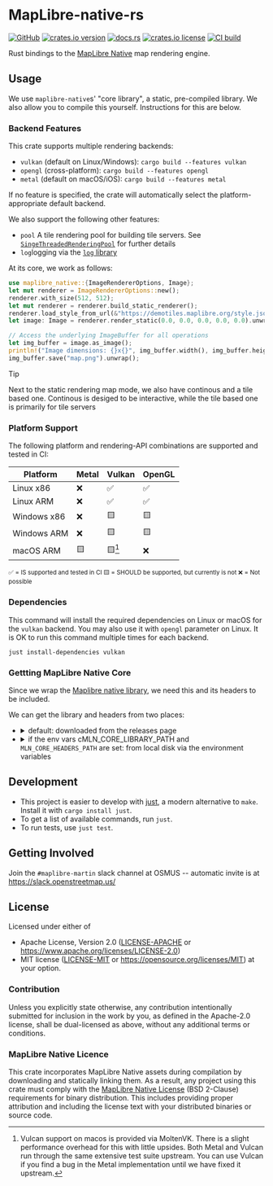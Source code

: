# MapLibre-native-rs

[![GitHub](https://img.shields.io/badge/github-maplibre/maplibre--native--rs-8da0cb?logo=github)](https://github.com/maplibre/maplibre-native-rs)
[![crates.io version](https://img.shields.io/crates/v/maplibre_native)](https://crates.io/crates/maplibre_native)
[![docs.rs](https://img.shields.io/docsrs/maplibre_native)](https://docs.rs/maplibre_native)
[![crates.io license](https://img.shields.io/crates/l/maplibre_native)](https://github.com/maplibre/maplibre-native-rs/blob/main/LICENSE-APACHE)
[![CI build](https://github.com/maplibre/maplibre-native-rs/actions/workflows/ci.yml/badge.svg)](https://github.com/maplibre/maplibre-native-rs/actions)

Rust bindings to the [MapLibre Native](https://maplibre.org/projects/native/) map rendering engine.

## Usage

We use `maplibre-native`s' "core library", a static, pre-compiled library.
We also allow you to compile this yourself.
Instructions for this are below.

### Backend Features

This crate supports multiple rendering backends:

- `vulkan` (default on Linux/Windows): `cargo build --features vulkan`
- `opengl` (cross-platform): `cargo build --features opengl`
- `metal` (default on macOS/iOS): `cargo build --features metal`

If no feature is specified, the crate will automatically select the platform-appropriate default backend.

We also support the following other features:

- `pool` A tile rendering pool for building tile servers. See [`SingeThreadedRenderingPool`]() for further details 
- `log`logging via the [`log` library](https://lib.rs/log)

At its core, we work as follows:

```rust
use maplibre_native::{ImageRendererOptions, Image};
let mut renderer = ImageRendererOptions::new();
renderer.with_size(512, 512);
let mut renderer = renderer.build_static_renderer();
renderer.load_style_from_url(&"https://demotiles.maplibre.org/style.json".parse().unwrap());
let image: Image = renderer.render_static(0.0, 0.0, 0.0, 0.0, 0.0).unwrap();

// Access the underlying ImageBuffer for all operations
let img_buffer = image.as_image();
println!("Image dimensions: {}x{}", img_buffer.width(), img_buffer.height());
img_buffer.save("map.png").unwrap();
```

> [!TIP]
> Next to the static rendering map mode, we also have continous and a tile based one.
> Continous is desiged to be interactive, while the tile based one is primarily for tile servers

### Platform Support

The following platform and rendering-API combinations are supported and tested in CI:

| Platform    | Metal | Vulkan | OpenGL |
|-------------|-------|--------|--------|
| Linux x86   | ❌    | ✅     | ✅     |
| Linux ARM   | ❌    | ✅     | ✅     |
| Windows x86 | ❌    | 🟨     | 🟨     |
| Windows ARM | ❌    | 🟨     | 🟨     |
| macOS ARM   | 🟨    | 🟨[^1] | ❌     |

<sub>
✅ = IS supported and tested in CI
🟨 = SHOULD be supported, but currently is not
❌ = Not possible
</sub>

[^1]: Vulcan support on macos is provided via MoltenVK. There is a slight performance overhead for this with little upsides. Both Metal and Vulcan run through the same extensive test suite upstream. You can use Vulcan if you find a bug in the Metal implementation until we have fixed it upstream.

### Dependencies

This command will install the required dependencies on Linux or macOS for the `vulkan` backend.
You may also use it with `opengl` parameter on Linux.
It is OK to run this command multiple times for each backend.

```shell
just install-dependencies vulkan
```

### Gettting MapLibre Native Core

Since we wrap the [Maplibre native library](https://maplibre.org/projects/native/), we need this and its headers to be included.

We can get the library and headers from two places:
- <details><summary>default: downloaded from the releases page</summary>

  The specific version of [MapLibre Native](https://maplibre.org/projects/native/) used is controlled by `package.metadata.mln.release` in `Cargo.toml`.
  This dependency is automatically updated via a GitHub workflow on the 1st of each month repository.
  A pull request is created if an update is available.

  </details>
- <details><summary>if the env vars cMLN_CORE_LIBRARY_PATH</code> and <code>MLN_CORE_HEADERS_PATH</code> are set: from local disk via the environment variables</summary>

  If you don't want to allow network access during buildscript execution, we allow you to download the release and tell us where you have downloaded the contents.
  You can also build from source by following the steps that maplibre-native does in CI to produce the artefacts.

  </details>

## Development

- This project is easier to develop with [just](https://github.com/casey/just#readme), a modern alternative to `make`.
  Install it with `cargo install just`.
- To get a list of available commands, run `just`.
- To run tests, use `just test`.

## Getting Involved

Join the `#maplibre-martin` slack channel at OSMUS -- automatic invite is at <https://slack.openstreetmap.us/>

## License

Licensed under either of

- Apache License, Version 2.0 ([LICENSE-APACHE](LICENSE-APACHE) or <https://www.apache.org/licenses/LICENSE-2.0>)
- MIT license ([LICENSE-MIT](LICENSE-MIT) or <https://opensource.org/licenses/MIT>)
  at your option.

### Contribution

Unless you explicitly state otherwise, any contribution intentionally
submitted for inclusion in the work by you, as defined in the
Apache-2.0 license, shall be dual-licensed as above, without any
additional terms or conditions.

### MapLibre Native Licence

This crate incorporates MapLibre Native assets during compilation by downloading and statically linking them. As a result, any project using this crate must comply with the [MapLibre Native License](https://github.com/maplibre/maplibre-native/blob/main/LICENSE.md) (BSD 2-Clause) requirements for binary distribution. This includes providing proper attribution and including the license text with your distributed binaries or source code.
